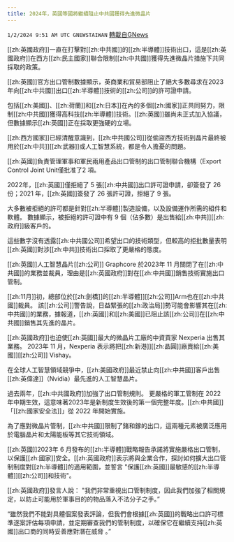 ```yaml
---
title: 2024年，英國等國將繼續阻止中共國獲得先進微晶片
---
```

`1/2/2024 9:51 AM UTC GNEWSTAIWAN` [轉載自GNews](https://gnews.org/articles/2175325)

[[zh:英國政府]]一直在打擊對[[zh:中共國]]的[[zh:半導體]]技術出口，這是[[zh:英國政府]]在西方[[zh:民主國家]]聯合限制[[zh:中共國]]獲得先進微晶片措施下共同採取的政策。

  

[[zh:英國]]官方出口管制數據顯示，英商業和貿易部阻止了絕大多數尋求在2023年向[[zh:中共國]]出口[[zh:半導體]]技術的[[zh:公司]]的許可證申請。

  

包括[[zh:美國]]、[[zh:荷蘭]]和[[zh:日本]]在內的多個[[zh:國家]]正共同努力，限制[[zh:中共國]]獲得高科技[[zh:半導體]]技術。[[zh:英國]]雖尚未正式加入協議，但數據顯示[[zh:英國]]正在採取更強硬的立場。

  

[[zh:西方國家]]已經清醒意識到，[[zh:中共國公司]]從偷盜西方技術到晶片最終被用於[[zh:中共]][[zh:武器]]或人工智慧系統，都是令人擔憂的問題。

  

[[zh:英國]]負責管理軍事和軍民兩用產品出口管制的出口管制聯合機構（Export Control Joint Unit​​​​​​​​​​​​​​​​​​​​​​​​​​​​​​​​​​​​​​​​​​​​​​僅批准了2 項。

  

2022年，[[zh:英國]]僅拒絕了 5 張[[zh:中共國]]出口許可證申請，卻簽發了 26 份；2021 年，[[zh:英國]]簽發了 26 張許可證，拒絕了 9 張。

  

大多數被拒絕的許可都是針對[[zh:半導體]]製造設備，以及設備運作所需的組件和軟體。 數據顯示，被拒絕的許可證中有 9 個（佔多數）是出售給[[zh:中共]][[zh:政府]]級客戶的。

  

這些數字沒有透露[[zh:中共國公司]]希望出口的技術類型，但較高的拒批數量表明[[zh:英國]]對涉[[zh:中共]]技術出口採取了更嚴格的態度。

  

[[zh:英國]]人工智慧晶片[[zh:公司]] Graphcore 於2023年 11 月關閉了在[[zh:中共國]]的業務並裁員，理由是[[zh:英國政府]]對在[[zh:中共國]]銷售技術實施出口管制。

  

[[zh:11月]]初，總部位於[[zh:劍橋]]的[[zh:半導體]][[zh:公司]]Arm也在[[zh:中共國]]裁員。 該[[zh:公司]]警告說，日益緊張的[[zh:政治局]]勢可能會影響其在[[zh:中共國]]的業務，據報道，[[zh:英國]]和[[zh:美國]]已阻止該[[zh:公司]]在[[zh:中共國]]銷售其先進的晶片。

  

[[zh:英國政府]]也迫使[[zh:英國]]最大的微晶片工廠的中資買家 Nexperia 出售其業務。 2023年 11 月，Nexperia 表示將把[[zh:新港]][[zh:晶圓]]廠賣給[[zh:美國]][[zh:公司]] Vishay。

  

在全球人工智慧領域競爭中，[[zh:美國政府]]最近禁止向[[zh:中共國]]客戶出售[[zh:英偉達]]（Nvidia）最先進的人工智慧晶片。

  

過去兩年，[[zh:中共國政府]]加強了出口管制規則。 更嚴格的軍工管制在 2022 年中期生效，這意味著2023年是新制度生效後的第一個完整年度。[[zh:中共國]]「[[zh:國家安全法]]」從 2022 年開始實施。

  

為了應對微晶片管制，[[zh:中共國]]限制了鍺和鎵的出口，這兩種元素被廣泛應用於電腦晶片和太陽能板等其它技術領域。

  

[[zh:英國]]2023年 6 月發布的[[zh:半導體]]戰略報告承諾將實施嚴格出口管制，以保護[[zh:國家]]安全。[[zh:英國政府]]表示將與企業合作，探討如何擴大出口管制制度對[[zh:半導體]]的適用範圍，並誓言 "保護[[zh:英國]]最敏感的[[zh:半導體]][[zh:公司]]和技術"。

  

[[zh:英國政府]]發言人說： "我們非常重視出口管制制度，因此我們加強了相關規定，以防止可能用於軍事目的的物品落入不法分子之手。”

  

“雖然我們不能對具體個案發表評論，但我們會根據[[zh:英國]]的戰略出口許可標準逐案評估每項申請，並定期審查我們的管制制度，以確保它在繼續支持[[zh:英國]]出口商的同時妥善應對潛在威脅 。”
